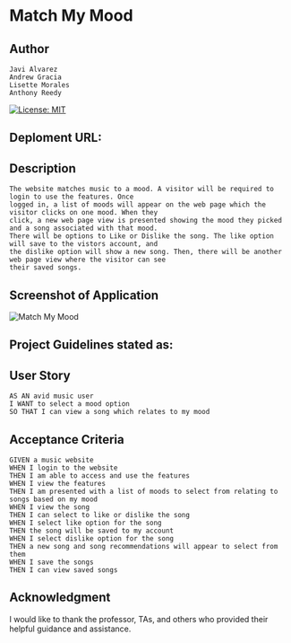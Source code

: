 # Match My Mood

## Author
```
Javi Alvarez
Andrew Gracia
Lisette Morales
Anthony Reedy
```

[![License: MIT](https://img.shields.io/badge/License-MIT-yellow.svg)](https://opensource.org/licenses/MIT)

## Deploment URL:


## Description
```
The website matches music to a mood. A visitor will be required to login to use the features. Once
logged in, a list of moods will appear on the web page which the visitor clicks on one mood. When they
click, a new web page view is presented showing the mood they picked and a song associated with that mood. 
There will be options to Like or Dislike the song. The like option will save to the vistors account, and 
the dislike option will show a new song. Then, there will be another web page view where the visitor can see 
their saved songs.
```

## Screenshot of Application
![Match My Mood]()

## Project Guidelines stated as:

## User Story
```
AS AN avid music user
I WANT to select a mood option
SO THAT I can view a song which relates to my mood
```

## Acceptance Criteria
```
GIVEN a music website
WHEN I login to the website
THEN I am able to access and use the features
WHEN I view the features
THEN I am presented with a list of moods to select from relating to songs based on my mood
WHEN I view the song
THEN I can select to like or dislike the song
WHEN I select like option for the song
THEN the song will be saved to my account
WHEN I select dislike option for the song
THEN a new song and song recommendations will appear to select from them
WHEN I save the songs
THEN I can view saved songs
```

## Acknowledgment
I would like to thank the professor, TAs, and others who provided their helpful guidance and assistance.







